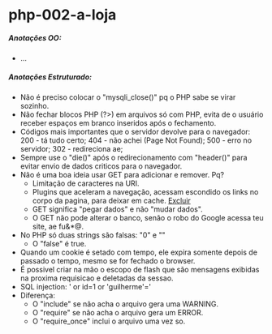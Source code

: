# php-002-a-loja

##### Anotações OO:
- ...

##### Anotações Estruturado:
- Não é preciso colocar o "mysqli_close()" pq o PHP sabe se virar sozinho.
- Não fechar blocos PHP (?>) em arquivos só com PHP, evita de o usuário receber espaços em branco inseridos após o fechamento.
- Códigos mais importantes que o servidor devolve para o navegador:
    200 - tá tudo certo;
    404 - não achei (Page Not Found);
    500 - erro no servidor;
    302 - redireciona ae;
- Sempre use o "die()" após o redirecionamento com "header()" para evitar envio de dados criticos para o navegador.
- Não é uma boa ideia usar GET para adicionar e remover. Pq?
    - Limitação de caracteres na URI.
    - Plugins que aceleram a navegação, acessam escondido os links no corpo da pagina, para deixar em cache.
        <a href="remove-produto.php?id=12">Excluir</a>
    - GET significa "pegar dados" e não "mudar dados".
    - O GET não pode alterar o banco, senão o robo do Google acessa teu site, ae fu&*@.
- No PHP só duas strings são falsas:
    "0" e ""
    - O "false" é true.
- Quando um cookie é setado com tempo, ele expira somente depois de passado o tempo, mesmo se for fechado o browser.
- É possivel criar na mão o escopo de flash que são mensagens exibidas na proxima requisicao e deletadas da sessao.
- SQL injection:
    ' or id=1  or 'guilherme'='
- Diferença:
    - O "include" se não acha o arquivo gera uma WARNING.
    - O "require" se não acha o arquivo gera um ERROR.
    - O "require_once" inclui o arquivo uma vez so.